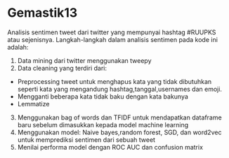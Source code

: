 # Gemastik13

Analisis sentimen tweet dari twitter yang mempunyai hashtag #RUUPKS atau sejenisnya. Langkah-langkah dalam analisis sentimen pada kode ini adalah:
1. Data mining dari twitter menggunakan tweepy
2. Data cleaning yang terdiri dari:
- Preprocessing tweet untuk menghapus kata yang tidak dibutuhkan seperti kata yang mengandung hashtag,tanggal,usernames dan emoji.
- Mengganti beberapa kata tidak baku dengan kata bakunya
- Lemmatize 
3. Menggunakan bag of words dan TFIDF untuk mendapatkan dataframe baru sebelum dimasukkan kepada model machine learning
4. Menggunakan model: Naive bayes,random forest, SGD, dan word2vec untuk memprediksi sentimen dari sebuah tweet
5. Menilai performa model dengan ROC AUC dan confusion matrix
